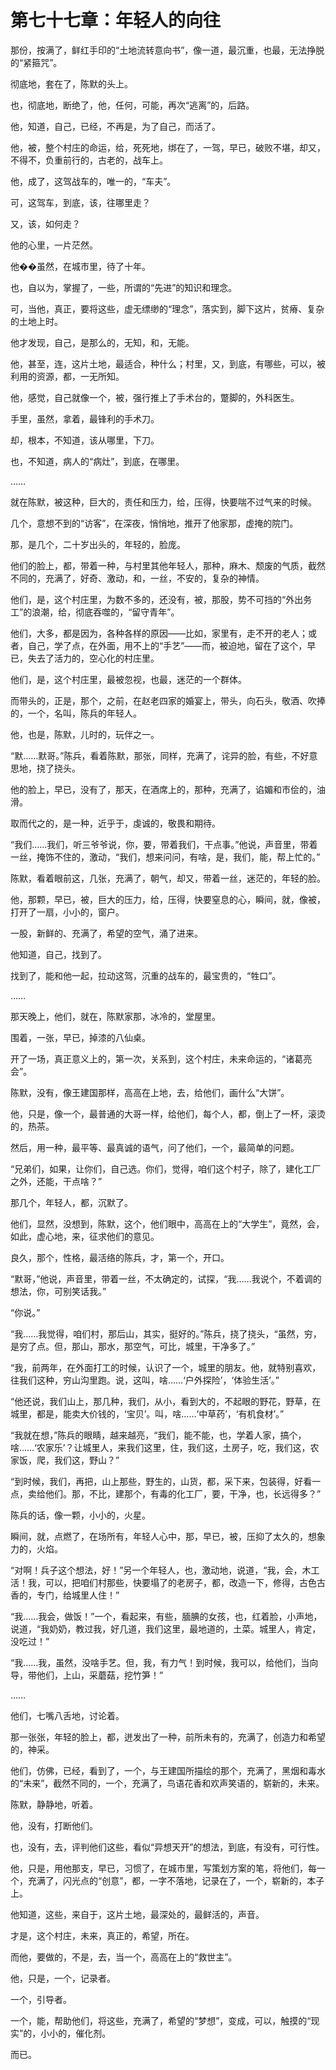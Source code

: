 # 第七十七章：年轻人的向往

那份，按满了，鲜红手印的“土地流转意向书”，像一道，最沉重，也最，无法挣脱的“紧箍咒”。

彻底地，套在了，陈默的头上。

也，彻底地，断绝了，他，任何，可能，再次“逃离”的，后路。

他，知道，自己，已经，不再是，为了自己，而活了。

他，被，整个村庄的命运，给，死死地，绑在了，一驾，早已，破败不堪，却又，不得不，负重前行的，古老的，战车上。

他，成了，这驾战车的，唯一的，“车夫”。

可，这驾车，到底，该，往哪里走？

又，该，如何走？

他的心里，一片茫然。

他��虽然，在城市里，待了十年。

也，自以为，掌握了，一些，所谓的“先进”的知识和理念。

可，当他，真正，要将这些，虚无缥缈的“理念”，落实到，脚下这片，贫瘠、复杂的土地上时。

他才发现，自己，是那么的，无知，和，无能。

他，甚至，连，这片土地，最适合，种什么；村里，又，到底，有哪些，可以，被利用的资源，都，一无所知。

他，感觉，自己就像一个，被，强行推上了手术台的，蹩脚的，外科医生。

手里，虽然，拿着，最锋利的手术刀。

却，根本，不知道，该从哪里，下刀。

也，不知道，病人的“病灶”，到底，在哪里。

……

就在陈默，被这种，巨大的，责任和压力，给，压得，快要喘不过气来的时候。

几个，意想不到的“访客”，在深夜，悄悄地，推开了他家那，虚掩的院门。

那，是几个，二十岁出头的，年轻的，脸庞。

他们的脸上，都，带着一种，与村里其他年轻人，那种，麻木、颓废的气质，截然不同的，充满了，好奇、激动，和，一丝，不安的，复杂的神情。

他们，是，这个村庄里，为数不多的，还没有，被，那股，势不可挡的“外出务工”的浪潮，给，彻底吞噬的，“留守青年”。

他们，大多，都是因为，各种各样的原因——比如，家里有，走不开的老人；或者，自己，学了点，在外面，用不上的“手艺”——而，被迫地，留在了这个，早已，失去了活力的，空心化的村庄里。

他们，是，这个村庄里，最被忽视，也最，迷茫的一个群体。

而带头的，正是，那个，之前，在赵老四家的婚宴上，带头，向石头，敬酒、吹捧的，一个，名叫，陈兵的年轻人。

他，也是，陈默，儿时的，玩伴之一。

“默……默哥。”陈兵，看着陈默，那张，同样，充满了，诧异的脸，有些，不好意思地，挠了挠头。

他的脸上，早已，没有了，那天，在酒席上的，那种，充满了，谄媚和市侩的，油滑。

取而代之的，是一种，近乎于，虔诚的，敬畏和期待。

“我们……我们，听三爷爷说，你，要，带着我们，干点事。”他说，声音里，带着一丝，掩饰不住的，激动，“我们，想来问问，有啥，是，我们，能，帮上忙的。”

陈默，看着眼前这，几张，充满了，朝气，却又，带着一丝，迷茫的，年轻的脸。

他，那颗，早已，被，巨大的压力，给，压得，快要窒息的心，瞬间，就，像被，打开了一扇，小小的，窗户。

一股，新鲜的、充满了，希望的空气，涌了进来。

他知道，自己，找到了。

找到了，能和他一起，拉动这驾，沉重的战车的，最宝贵的，“牲口”。

……

那天晚上，他们，就在，陈默家那，冰冷的，堂屋里。

围着，一张，早已，掉漆的八仙桌。

开了一场，真正意义上的，第一次，关系到，这个村庄，未来命运的，“诸葛亮会”。

陈默，没有，像王建国那样，高高在上地，去，给他们，画什么“大饼”。

他，只是，像一个，最普通的大哥一样，给他们，每个人，都，倒上了一杯，滚烫的，热茶。

然后，用一种，最平等、最真诚的语气，问了他们，一个，最简单的问题。

“兄弟们，如果，让你们，自己选。你们，觉得，咱们这个村子，除了，建化工厂之外，还能，干点啥？”

那几个，年轻人，都，沉默了。

他们，显然，没想到，陈默，这个，他们眼中，高高在上的“大学生”，竟然，会，如此，虚心地，来，征求他们的意见。

良久，那个，性格，最活络的陈兵，才，第一个，开口。

“默哥，”他说，声音里，带着一丝，不太确定的，试探，“我……我说个，不着调的想法，你，可别笑话我。”

“你说。”

“我……我觉得，咱们村，那后山，其实，挺好的。”陈兵，挠了挠头，“虽然，穷，是穷了点。但，那山，那水，那空气，可比，城里，干净多了。”

“我，前两年，在外面打工的时候，认识了一个，城里的朋友。他，就特别喜欢，往我们这种，穷山沟里跑。说，这叫，啥……‘户外探险’，‘体验生活’。”

“他还说，我们山上，那几种，我们，从小，看到大的，不起眼的野花，野草，在城里，都是，能卖大价钱的，‘宝贝’。叫，啥……‘中草药’，‘有机食材’。”

“我就在想，”陈兵的眼睛，越来越亮，“我们，能不能，也，学着人家，搞个，啥……‘农家乐’？让城里人，来我们这里，住，我们这，土房子，吃，我们这，农家饭，爬，我们这，野山？”

“到时候，我们，再把，山上那些，野生的，山货，都，采下来，包装得，好看一点，卖给他们。那，不比，建那个，有毒的化工厂，要，干净，也，长远得多？”

陈兵的话，像一颗，小小的，火星。

瞬间，就，点燃了，在场所有，年轻人心中，那，早已，被，压抑了太久的，想象力的，火焰。

“对啊！兵子这个想法，好！”另一个年轻人，也，激动地，说道，“我，会，木工活！我，可以，把咱们村那些，快要塌了的老房子，都，改造一下，修得，古色古香的，专门，给城里人住！”

“我……我会，做饭！”一个，看起来，有些，腼腆的女孩，也，红着脸，小声地，说道，“我奶奶，教过我，好几道，我们这里，最地道的，土菜。城里人，肯定，没吃过！”

“我……我，虽然，没啥手艺。但，我，有力气！到时候，我可以，给他们，当向导，带他们，上山，采蘑菇，挖竹笋！”

……

他们，七嘴八舌地，讨论着。

那一张张，年轻的脸上，都，迸发出了一种，前所未有的，充满了，创造力和希望的，神采。

他们，仿佛，已经，看到了，一个，与王建国所描绘的那个，充满了，黑烟和毒水的“未来”，截然不同的，一个，充满了，鸟语花香和欢声笑语的，崭新的，未来。

陈默，静静地，听着。

他，没有，打断他们。

也，没有，去，评判他们这些，看似“异想天开”的想法，到底，有没有，可行性。

他，只是，用他那支，早已，习惯了，在城市里，写策划方案的笔，将他们，每一个，充满了，闪光点的“创意”，都，一字不落地，记录在了，一个，崭新的，本子上。

他知道，这些，来自于，这片土地，最深处的，最鲜活的，声音。

才是，这个村庄，未来，真正的，希望，所在。

而他，要做的，不是，去，当一个，高高在上的“救世主”。

他，只是，一个，记录者。

一个，引导者。

一个，能，帮助他们，将这些，充满了，希望的“梦想”，变成，可以，触摸的“现实”的，小小的，催化剂。

而已。